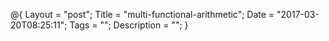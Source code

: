 @{
    Layout = "post";
    Title = "multi-functional-arithmetic";
    Date = "2017-03-20T08:25:11";
    Tags = "";
    Description = "";
}